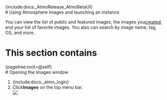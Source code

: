 <div class="wysiwyg-macro"><div class="wysiwyg-macro-tag wysiwyg-macro-starttag">{include:docs:_AtmoRelease_AtmoBetaUI}</div></div>
# Using Atmosphere images and launching an instance

You can view the list of public and featured images, the images you[created](https://pods.iplantcollaborative.org/wiki/display/atmman/Using+Projects "Using Projects"), and your list of favorite images. You also can search by image name, tag, OS, and more.

# This section contains

<div class="wysiwyg-macro"><div class="wysiwyg-macro-tag wysiwyg-macro-starttag">{pagetree:root=@self}</div></div>
# Opening the Images window

1.  <div class="wysiwyg-macro"><div class="wysiwyg-macro-tag wysiwyg-macro-starttag">{include:docs:_atmo_login}</div></div>
2.  Click**Images** on the top menu bar.  
    ![](https://pods.iplantcollaborative.org/wiki/download/attachments/12225022/Beta_ImagesList.jpg?version=1&modificationDate=1425338612000)